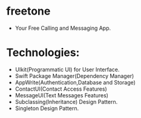 # freetone

- Your Free Calling and Messaging App.


# Technologies: 
 
- UIkit(Programmatic UI) for User Interface.
- Swift Package Manager(Dependency Manager)
- AppWrite(Authentication,Database and Storage)
- ContactUI(Contact Access Features)
- MessageUI(Text Messages Features)
- Subclassing(Inheritance) Design Pattern.
- Singleton Design Pattern. 
##



